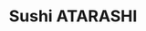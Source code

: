 ---
layout: place
title: "Sushi ATARASHI"
permalink: /pennsylvania/pittsburgh/sushi-atarashi.html
stateAbbr: PA
stateName: Pennsylvania
cityName: Pittsburgh
seo:
  name: "Sushi ATARASHI"
  type: Restaurant
  links: null
description: "Looking for sushi in Pittsburgh, Pennsylvania? Check out Sushi ATARASHI for a delightful Japanese dining experience. Enjoy a variety of sushi and other dishe..."
place_id: ChIJnYeF6ynyNIgRpvE8GG_enX0
photos:
  - name: >-
      places/ChIJnYeF6ynyNIgRpvE8GG_enX0/photos/AeeoHcKeLTBV2ilXV5Xdx_baybR9-IfGaCte59jcJwNYUjluFbEhpAIpGZkgu6mFZ1i5YujdM9tDg0xlD0H45iP9ZdBY5TH1Twgn4uvu6FZrK8zo-loYNqznBRrJbuVwI091sHmZAYkDZpWv-bW3PO5Ot9NuJkq00-9I61J_p493eKxbC2xxJihr9aC4yTK177CV6vATakxeNqTOn1P5CXU-6HkaWocmhg4V1NJyDc2w8C4w9eMNQG-Fu3XeWr_WhNfMs-BAuHBSm6aZEgYqP_o4Spsipg3bPTifMoKpQBKkKoWUow
    widthPx: 4032
    heightPx: 3024
    authorAttributions:
      - displayName: Sushi ATARASHI
        uri: https://maps.google.com/maps/contrib/117147010739038877710
        photoUri: >-
          https://lh3.googleusercontent.com/a-/ALV-UjVQAufZqHOkwQZTHasEb7RJvV5CUHFf-pIb-s3LdSTjM5BGocZb=s100-p-k-no-mo
    flagContentUri: >-
      https://www.google.com/local/imagery/report/?cb_client=maps_api_places.places_api&image_key=!1e10!2sAF1QipM-7gcJVcarXuai5eUZHkdgd6mS172TB4e95Zxi&hl=en-US
    googleMapsUri: >-
      https://www.google.com/maps/place//data=!3m4!1e2!3m2!1sAF1QipM-7gcJVcarXuai5eUZHkdgd6mS172TB4e95Zxi!2e10!4m2!3m1!1s0x8834f229eb85879d:0x7d9dde6f183cf1a6
  - name: >-
      places/ChIJnYeF6ynyNIgRpvE8GG_enX0/photos/AeeoHcIMHsPeT0q5e2rAu8VVgo7_X8Afx21icvVtuFNt7Mpy7PVTfGrvxCAmFW4Jf-bqRSQMM1yXpmLveH4dDIb1oa4qd7P2uAgQC8Qftv1OBC6AL0J69LTXyxNd9RpKuXpuixIYWgAvGFvQ1L6j4CWTpwYrLph3k3F8YDQcQo8H1cCd7BErXQKNAYjfcNfZOBdnFVWXRllZ_b4Y2dlMZGo34DGzADgAwwKZRyL-_fz00WrbGp9RLdaUi6yY1AzyZsbcp-F2_JKfXlzI4gbQtaUZdArynpBD0nRtrt16RMwhp-rHyg
    widthPx: 4800
    heightPx: 3200
    authorAttributions:
      - displayName: Sushi ATARASHI
        uri: https://maps.google.com/maps/contrib/117147010739038877710
        photoUri: >-
          https://lh3.googleusercontent.com/a-/ALV-UjVQAufZqHOkwQZTHasEb7RJvV5CUHFf-pIb-s3LdSTjM5BGocZb=s100-p-k-no-mo
    flagContentUri: >-
      https://www.google.com/local/imagery/report/?cb_client=maps_api_places.places_api&image_key=!1e10!2sAF1QipNrOqrRSPUKOg5xgYni5mHyTrLgybXdTyVb_4yK&hl=en-US
    googleMapsUri: >-
      https://www.google.com/maps/place//data=!3m4!1e2!3m2!1sAF1QipNrOqrRSPUKOg5xgYni5mHyTrLgybXdTyVb_4yK!2e10!4m2!3m1!1s0x8834f229eb85879d:0x7d9dde6f183cf1a6
  - name: >-
      places/ChIJnYeF6ynyNIgRpvE8GG_enX0/photos/AeeoHcJY9gIqGEhtVXQfB1XKVqSPxrkhSz3h_uTN24N0z9mwMcZTO06usjcc5YJf5lMlIo0wSu5PYVa5asZE0h7NPM_1QJ4e3WHcRT89fvaEqrzjQDEvphYwnHYvPQh5bWEhPiDkl39nNaY7at8-fdNsUjfL-9pPRsYgTboCBdbVY0ROmpH5pgURI6hmnasSYUsgPNNghkvPbMEQDN7nBBWq4n7BCOoJA2FAQBP1Xa3blpg-i1NKGKYaJbal5CYBzwRJ-fYqYdPDXi_O87JSMhndFgxEdiUgHbCLQ9thHSsgOkfmsg
    widthPx: 4104
    heightPx: 2856
    authorAttributions:
      - displayName: Sushi ATARASHI
        uri: https://maps.google.com/maps/contrib/117147010739038877710
        photoUri: >-
          https://lh3.googleusercontent.com/a-/ALV-UjVQAufZqHOkwQZTHasEb7RJvV5CUHFf-pIb-s3LdSTjM5BGocZb=s100-p-k-no-mo
    flagContentUri: >-
      https://www.google.com/local/imagery/report/?cb_client=maps_api_places.places_api&image_key=!1e10!2sAF1QipNlSbpm02MWWE2dTVdS327un9UB-Kxzm8rn13fF&hl=en-US
    googleMapsUri: >-
      https://www.google.com/maps/place//data=!3m4!1e2!3m2!1sAF1QipNlSbpm02MWWE2dTVdS327un9UB-Kxzm8rn13fF!2e10!4m2!3m1!1s0x8834f229eb85879d:0x7d9dde6f183cf1a6
  - name: >-
      places/ChIJnYeF6ynyNIgRpvE8GG_enX0/photos/AeeoHcJqot0uTwDac-S0F9ThVN0vcifOskkim7EUeWR86_VMBOe5J4EHCd91ceRrSjPf6GYSvMDobyq-vPnILnafNyvGZLsHXGytJ4Kh1P_1DDX524CHHpYAFYCx2aQD9APhXY5CGB1UfEAjPZtus0JqZ7OXuwHXW7voUKuD7tK0miwPOH0_4iauLc5_vpqFLokWH9EyErvPR0RTgVw6R9mjdBZdmsLhzIMhNuD6-8Do-24B43W52dTcU8qenz04Kw0WbGJOLIWIaLvKH3Q6FTIbJAyyE5xkg9UVsalVWDELzIT8mJg4yVeTErO3aZxtBa_Vt-JIqqZIA0kQSrgFaHZLvck7R5KbgYSUJn3OjQjo49oMG38ZmbPqfsNdaZj4-K3j21Rkg5eg6ANBtV6fh_agTZSGT0TENJpveO30EMkdmFGXJs3B
    widthPx: 4000
    heightPx: 3000
    authorAttributions:
      - displayName: Pittsburgh Real
        uri: https://maps.google.com/maps/contrib/105964881711068334722
        photoUri: >-
          https://lh3.googleusercontent.com/a-/ALV-UjU0XHF9uFRNW6k1Z6munCfy4bVZSLtfF0aakK70KT9umq8aPIqp=s100-p-k-no-mo
    flagContentUri: >-
      https://www.google.com/local/imagery/report/?cb_client=maps_api_places.places_api&image_key=!1e10!2sCIHM0ogKEICAgIDpuo3eyAE&hl=en-US
    googleMapsUri: >-
      https://www.google.com/maps/place//data=!3m4!1e2!3m2!1sCIHM0ogKEICAgIDpuo3eyAE!2e10!4m2!3m1!1s0x8834f229eb85879d:0x7d9dde6f183cf1a6
  - name: >-
      places/ChIJnYeF6ynyNIgRpvE8GG_enX0/photos/AeeoHcKFCrBT39jb4TEanp80kSGRKPOcw2gFzkPL75WTXsCmSAGPOJD7FRZROg_E1sV65oLIJZjfIBgQIQAH4SwWb-rL6qF-mS4-vtB8HoycLYT8Xi_iCrOqjNo7a3ay8CZuNdKJqh5au2NpBBgHDuxWVXxW35Etl_eOHp-BUSd18WNq2ZInZCFeuvphVl5kRPlpGUcxGbx0BSph4WoRP9yx7T9nVOFDG9yMdpEN_LI1elFbyDvITt2T2kt2H8yxyNv2X95lvyvDrysjOfFFcS_ZClJWs_luuoZHxvafU0FRnTfKdA
    widthPx: 2000
    heightPx: 1333
    authorAttributions:
      - displayName: Sushi ATARASHI
        uri: https://maps.google.com/maps/contrib/117147010739038877710
        photoUri: >-
          https://lh3.googleusercontent.com/a-/ALV-UjVQAufZqHOkwQZTHasEb7RJvV5CUHFf-pIb-s3LdSTjM5BGocZb=s100-p-k-no-mo
    flagContentUri: >-
      https://www.google.com/local/imagery/report/?cb_client=maps_api_places.places_api&image_key=!1e10!2sAF1QipOFYAfWFrB6RvjuXL0iGI9tLhd8RuZUxcj-miol&hl=en-US
    googleMapsUri: >-
      https://www.google.com/maps/place//data=!3m4!1e2!3m2!1sAF1QipOFYAfWFrB6RvjuXL0iGI9tLhd8RuZUxcj-miol!2e10!4m2!3m1!1s0x8834f229eb85879d:0x7d9dde6f183cf1a6
  - name: >-
      places/ChIJnYeF6ynyNIgRpvE8GG_enX0/photos/AeeoHcLmCajyIzJAO2ZX0--ENGm702auj2W4G_3LOqMx3g130cvo0WoOuULuLgYIluLz3-wIfgbY7PryYY2X4vaG3gaJNI7Bp7xTj04RGmP_KZEGEGdzyihT6PLipHNtrzpvhi3Pd29talLmsT5r8EfslllqUQpS-M6kn6B1yFtbO71dLz5U2P1Mur27NbdXA-Klaa4l2wKqi7hdqZs1_i37VUTw2qRBNR3uneliCO2_vfTNI0LpBXHo3uM1NJpraQHbNP8Xw_pT8Asukegbm9L4tb1NWmhei3PfKE9DqpKHrvn6hw
    widthPx: 4597
    heightPx: 3064
    authorAttributions:
      - displayName: Sushi ATARASHI
        uri: https://maps.google.com/maps/contrib/117147010739038877710
        photoUri: >-
          https://lh3.googleusercontent.com/a-/ALV-UjVQAufZqHOkwQZTHasEb7RJvV5CUHFf-pIb-s3LdSTjM5BGocZb=s100-p-k-no-mo
    flagContentUri: >-
      https://www.google.com/local/imagery/report/?cb_client=maps_api_places.places_api&image_key=!1e10!2sAF1QipN1deCgjMEmhod4M90qfSvq7y0yuNjG0laCFG7L&hl=en-US
    googleMapsUri: >-
      https://www.google.com/maps/place//data=!3m4!1e2!3m2!1sAF1QipN1deCgjMEmhod4M90qfSvq7y0yuNjG0laCFG7L!2e10!4m2!3m1!1s0x8834f229eb85879d:0x7d9dde6f183cf1a6
  - name: >-
      places/ChIJnYeF6ynyNIgRpvE8GG_enX0/photos/AeeoHcKc2rKev9qBOEJxfrOckzyvnH47VhzPRp6sfD4kHmn6rSB0lBjv5uHXuZP8uwvgEl4QcZUqppomqDUC5HIqRKqoUWXzY5qnUck8QwXCEujOWih39JMqE_ajwM3n0OFqpMB0Lj9E36_JhaUFlABsodBzwjTxSXNCJzPO-GOmPZS1xFYZ3WfKNFPweW2JEgRh1nSWrTKLxpXDpKGB5qfk0nu6jXVI-xN41kxVO8UAgj03AZwp3ZFnCLQG5_-whcKwol3C5TTO2txHd1xpAA6nn3AVhdrnU9O0qH0LH0O-h7qXcw
    widthPx: 2550
    heightPx: 3300
    authorAttributions:
      - displayName: Sushi ATARASHI
        uri: https://maps.google.com/maps/contrib/117147010739038877710
        photoUri: >-
          https://lh3.googleusercontent.com/a-/ALV-UjVQAufZqHOkwQZTHasEb7RJvV5CUHFf-pIb-s3LdSTjM5BGocZb=s100-p-k-no-mo
    flagContentUri: >-
      https://www.google.com/local/imagery/report/?cb_client=maps_api_places.places_api&image_key=!1e10!2sAF1QipP8IK--Gr4mMSJ-wzHo5Aeam7sHgWIEED9J6xww&hl=en-US
    googleMapsUri: >-
      https://www.google.com/maps/place//data=!3m4!1e2!3m2!1sAF1QipP8IK--Gr4mMSJ-wzHo5Aeam7sHgWIEED9J6xww!2e10!4m2!3m1!1s0x8834f229eb85879d:0x7d9dde6f183cf1a6
  - name: >-
      places/ChIJnYeF6ynyNIgRpvE8GG_enX0/photos/AeeoHcLFh_ckIoSdz2cRBuo9_TWqHB4_54NYaYj-IXjsx4wG8ld_ajbUFLy3CQU7PZbzAfGNkvB2c_QFaKYtQFA0Qpj-Kcao5Q16VNgSo5VRH5NEydv3VnqqPuiduoptd9zcpDsl9Td-QuDu91WKR0A5g-xqUASE-N-tFNVHGOdLA41b7Ih9NX3e7t9rk-JwdgRdYxiFPYdooNR6g-pqgEvMncdYxdNa3q85YRKstbnE_epCKMWsGftfbknRbugxOAWeU7bIEXCxtSK70YgUAD_lbPShdjHOq9zqru1-wBKB2lgKTAGcZYu7Vekd9Kmv4Wum8p74MzmbzHNA5W9vFaEFlo1AMDYoTVB-hA1eUzUkNk-wd0Um6VZdMF71W_Cc2NUSA043Ozq5srNvO86EDpk1RbOI9upHwpU8XcrCRg0UE3YAJFd3
    widthPx: 2252
    heightPx: 4000
    authorAttributions:
      - displayName: Amelia Gearhart
        uri: https://maps.google.com/maps/contrib/107169376402182381200
        photoUri: >-
          https://lh3.googleusercontent.com/a-/ALV-UjVoDw_r4PisE1YUAHdxZsvu1jZxFXpjye-_rXS4uviHEQOS7fs=s100-p-k-no-mo
    flagContentUri: >-
      https://www.google.com/local/imagery/report/?cb_client=maps_api_places.places_api&image_key=!1e10!2sCIHM0ogKEICAgID71PP71AE&hl=en-US
    googleMapsUri: >-
      https://www.google.com/maps/place//data=!3m4!1e2!3m2!1sCIHM0ogKEICAgID71PP71AE!2e10!4m2!3m1!1s0x8834f229eb85879d:0x7d9dde6f183cf1a6
  - name: >-
      places/ChIJnYeF6ynyNIgRpvE8GG_enX0/photos/AeeoHcJ-sswp4WqIUZbFYJBuOr0f0tUDc8blItU8iKIgVGzgz8wnl7WKbl4AnSNBDaHwM0KP7Mh98Cx2JzYs6rxc4cGeSrHDfmivkpThFFys84gfrw-M1v1agD3Y46brja88sj1IIM_ziEfdvlwEVvZ5VevG7n4cUidxB_BvxvOYNzTMgT-HpjsKUkMLtWswglrKI87WXKKV0ytt9jusNH-JIsSxNFO5m3JxRvWNEa-wLuqOnHyKp5Z9Lk7DphRzPPZBYT2vGevADQlz0ogoWgN8lNB0VdEb0JyjdLA0g9kOZtBH5lbjzePRAAcuZVsfSJFJ4_EYkF9MD-pqKY4kAShVl5fPue_aG4e6Bk8zRcuSD8pNHLco1aDqCSPjfbpyEuzd_NWwuXf-sGu8h8edTaIbodetNYPKZDJ6Pujq_TX8LufI3zxM
    widthPx: 4000
    heightPx: 3000
    authorAttributions:
      - displayName: Pittsburgh Real
        uri: https://maps.google.com/maps/contrib/105964881711068334722
        photoUri: >-
          https://lh3.googleusercontent.com/a-/ALV-UjU0XHF9uFRNW6k1Z6munCfy4bVZSLtfF0aakK70KT9umq8aPIqp=s100-p-k-no-mo
    flagContentUri: >-
      https://www.google.com/local/imagery/report/?cb_client=maps_api_places.places_api&image_key=!1e10!2sCIHM0ogKEICAgIDpuo3F7gE&hl=en-US
    googleMapsUri: >-
      https://www.google.com/maps/place//data=!3m4!1e2!3m2!1sCIHM0ogKEICAgIDpuo3F7gE!2e10!4m2!3m1!1s0x8834f229eb85879d:0x7d9dde6f183cf1a6
  - name: >-
      places/ChIJnYeF6ynyNIgRpvE8GG_enX0/photos/AeeoHcLE85Xa-otAwQ9GMdgkNwXzxEeje2r37xpHm49u6xRZ4QR75zJ2Qg8CsTTXyb-4-GgP7LlhtTJPhBJ9l-yLkRq8T3aAzvLgUg0Gz43Ibg54g9Judg0ndy1yhNloQaACOzQQilBokCP5StdSD8M47mlHZ_pps5xE9sxqovU4ZgM54EOrs_oXnDJaOK264dXlX-zSmGKnDQ9Uj-Oqa4BBHQ2W64kNhxAfBcQGvkbOdvVIc-YD-pB_19VwYHIVlljxSG1_s3DV3AEPqY8tufinZMMMCxAY8rEbUMkmWl4qLdwx0ScHkwKdjCSsmoFjM6ACH2yY-hwJxR38WPgkUytFQYYHIKL7L7oHDJjPEiE7weCEOpchfkFn_4EmfnNBwL924i2UMo7EAJT7jFb-yuxYENXVOzy7D30tHhpxKIf9i-ptvGpU
    widthPx: 4032
    heightPx: 3024
    authorAttributions:
      - displayName: Brent B.
        uri: https://maps.google.com/maps/contrib/116217289823754521458
        photoUri: >-
          https://lh3.googleusercontent.com/a-/ALV-UjUGwrhmSK9x0FEVI4CBDA-8YMAMB3wBdO5Fztcee1Aiatxq5WVj=s100-p-k-no-mo
    flagContentUri: >-
      https://www.google.com/local/imagery/report/?cb_client=maps_api_places.places_api&image_key=!1e10!2sCIHM0ogKEICAgICM-7L16QE&hl=en-US
    googleMapsUri: >-
      https://www.google.com/maps/place//data=!3m4!1e2!3m2!1sCIHM0ogKEICAgICM-7L16QE!2e10!4m2!3m1!1s0x8834f229eb85879d:0x7d9dde6f183cf1a6
address: 120 Oakland Ave, Pittsburgh, PA 15213, USA
street: 120 Oakland Ave
city: Pittsburgh
state: PA
zip: '15213'
country: USA
neighborhood: West Oakland
latitude: '40.441709'
longitude: '-79.957339'
accessibility_options:
  wheelchairAccessibleEntrance: true
  wheelchairAccessibleRestroom: true
  wheelchairAccessibleSeating: true
business_status: OPERATIONAL
name: Sushi ATARASHI
google_maps_links:
  directionsUri: >-
    https://www.google.com/maps/dir//''/data=!4m7!4m6!1m1!4e2!1m2!1m1!1s0x8834f229eb85879d:0x7d9dde6f183cf1a6!3e0
  placeUri: https://maps.google.com/?cid=9051635394813948326
  writeAReviewUri: >-
    https://www.google.com/maps/place//data=!4m3!3m2!1s0x8834f229eb85879d:0x7d9dde6f183cf1a6!12e1
  reviewsUri: >-
    https://www.google.com/maps/place//data=!4m4!3m3!1s0x8834f229eb85879d:0x7d9dde6f183cf1a6!9m1!1b1
  photosUri: >-
    https://www.google.com/maps/place//data=!4m3!3m2!1s0x8834f229eb85879d:0x7d9dde6f183cf1a6!10e5
primary_type: Sushi Restaurant
opening_hours:
  regular: null
  current: null
secondary_opening_hours:
  regular:
    weekdayDescriptions: null
    type: null
  current:
    weekdayDescriptions: null
    type: null
phone: null
price_level: null
price_range: null
rating: null
rating_count: 0
website: null
reviews: null
parking_options: null
payment_options: null
allow_dogs: null
curbside_pickup: null
delivery: null
dine_in: null
good_for_children: null
good_for_groups: null
good_for_sports: null
live_music: null
menu_for_children: null
outdoor_seating: null
reservable: null
restroom: null
serves_beer: null
serves_breakfast: null
serves_brunch: null
serves_cocktails: null
serves_coffee: null
serves_dinner: null
serves_dessert: null
serves_lunch: null
serves_vegetarian_food: null
serves_wine: null
takeout: null
summary: null

---